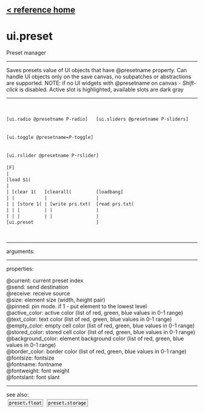 [< reference home](ceammc_lib.html)
---

# ui.preset


Preset manager

---

Saves presets value of UI objects that have @presetname property. Can handle UI
            objects only on the save canvas, no subpatches or abstractions are supported.
NOTE: if no UI widgets with @presetname on canvas - *Shift-click* is
            disabled.
Active slot is highlighted, available slots are dark gray
<br>


---


```


[ui.radio @presetname P-radio]   [ui.sliders @presetname P-sliders]


[ui.toggle @presetname=P-toggle]


[ui.rslider @presetname P-rslider]

[F]
|
[load $1(
|
| [clear 1(   [clearall(         [loadbang]
| |           |                  |
| | [store 1( | [write prs.txt(  [read prs.txt(
| | |         | |                |
| | |         | |                |
[ui.preset                       ]

            
```

---
arguments:


---
properties:

@current: current preset
            index<br>
@send: send destination<br>
@receive: receive source<br>
@size: element size (width, height
            pair)<br>
@pinned: pin mode. if 1 - put element
            to the lowest level<br>
@active_color: active color (list of
            red, green, blue values in 0-1 range)<br>
@text_color: text color (list of red,
            green, blue values in 0-1 range)<br>
@empty_color: empty cell color
            (list of red, green, blue values in 0-1 range)<br>
@stored_color: stored cell color
            (list of red, green, blue values in 0-1 range)<br>
@background_color: element
            background color (list of red, green, blue values in 0-1 range)<br>
@border_color: border color (list
            of red, green, blue values in 0-1 range)<br>
@fontsize: 
            fontsize<br>
@fontname: fontname<br>
@fontweight: font
            weight<br>
@fontslant: font
            slant<br>

---
see also:<br>
[![preset.float](img/object_preset.float.png)](preset.float.html)
[![preset.storage](img/object_preset.storage.png)](preset.storage.html)
